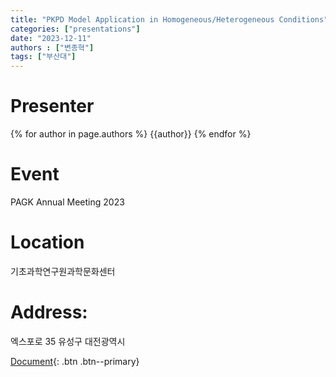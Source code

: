 ```yaml
---
title: "PKPD Model Application in Homogeneous/Heterogeneous Conditions"
categories: ["presentations"]
date: "2023-12-11"
authors : ["변종혁"]
tags: ["부산대"]
---
```

# Presenter
{% for author in page.authors %}
{{author}} 
{% endfor %}
# Event
PAGK Annual Meeting 2023
# Location
기초과학연구원과학문화센터
# Address:
  엑스포로 35
  유성구
  대전광역시

[Document](/assets/presentations/2023-PAGK-JHB.pdf){: .btn .btn--primary}
